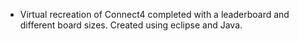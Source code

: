 - Virtual recreation of Connect4 completed with a leaderboard and different board sizes. Created using eclipse and Java.
